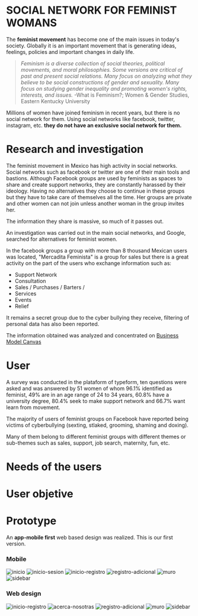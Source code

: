# SOCIAL NETWORK FOR FEMINIST WOMANS

The **feminist movement** has become one of the main issues in today's society. Globally it is an important movement that is generating ideas, feelings, policies and important changes in daily life.

> *Feminism is a diverse collection of social theories, political movements, and moral philosophies. Some versions are critical of past and present social relations. Many focus on analyzing what they believe to be social constructions of gender and sexuality. Many focus on studying gender inequality and promoting women's rights, interests, and issues.*  -What is Feminism?; Women & Gender Studies, Eastern Kentucky University

Millions of women have joined feminism in recent years, but there is no social network for them. Using social networks like facebook, twitter, instagram, etc. **they do not have an exclusive social network for them.**

# Research and investigation

The feminist movement in Mexico has high activity in social networks. Social networks such as facebook or twitter are one of their main tools and bastions. Although Facebook groups are used by feminists as spaces to share and create support networks, they are constantly harassed  by their ideology.
Having no alternatives they choose to continue in these groups but they have to take care of themselves all the time. Her groups are private and other women can not join unless another woman in the group invites her.

The information they share is massive, so much of it passes out.

An investigation was carried out in the main social networks, and Google, searched for alternatives for feminist women.

In the facebook groups a group with more than 8 thousand Mexican users was located, "Mercadita Feminista" is a group for sales but there is a great activity on the part of the users who exchange information such as:
 - Support Network   
 - Consultation    
 - Sales / Purchases / Barters /
 - Services
 - Events    
 - Relief

It remains a secret group due to the cyber bullying they receive, filtering of personal data has also been reported.

The information obtained was analyzed and concentrated on [Business Model Canvas](https://realtimeboard.com/app/board/o9J_kzKLMY8=/)

# User
A survey was conducted in the plataform of typeform, ten questions were asked and was answered by 51 women of whom 96.1% identified as feminist, 49% are in an age range of 24 to 34 years, 60.8% have a university degree, 80.4% seek to make support network and 66.7% want learn from movement.

The majority of users of feminist groups on Facebook have reported being victims of cyberbullying (sexting, stlaked, grooming, shaming and doxing).

Many of them belong to different feminist groups with different themes or sub-themes such as sales, support, job search, maternity, fun, etc.

# Needs of the users



# User objetive


# Prototype
An **app-mobile first** web based design was realized. This is our first version.

### Mobile

![inicio](https://anndygrs.github.io/cdmx-2018-06-bc-core-am-social-network/ux/images/sketch-mobile/Inicio.jpg)
![inicio-sesion](https://anndygrs.github.io/cdmx-2018-06-bc-core-am-social-network/ux/images/sketch-mobile/Inicio-sesion.jpg)
![inicio-registro](https://anndygrs.github.io/cdmx-2018-06-bc-core-am-social-network/ux/images/sketch-mobile/Registro.jpg)
![registro-adicional](https://anndygrs.github.io/cdmx-2018-06-bc-core-am-social-network/ux/images/sketch-mobile/Registro-adicional.jpg)
![muro](https://anndygrs.github.io/cdmx-2018-06-bc-core-am-social-network/ux/images/sketch-mobile/Muro.jpg)
![sidebar](https://anndygrs.github.io/cdmx-2018-06-bc-core-am-social-network/ux/images/sketch-mobile/Sidebar.jpg)

### Web design

![inicio-registro](https://anndygrs.github.io/cdmx-2018-06-bc-core-am-social-network/ux/images/sketch-desktop/Inicio-Registro.jpg)
![acerca-nosotras](https://anndygrs.github.io/cdmx-2018-06-bc-core-am-social-network/ux/images/sketch-desktop/Acerca-de-nosotras.jpg)
![registro-adicional](https://anndygrs.github.io/cdmx-2018-06-bc-core-am-social-network/ux/images/sketch-desktop/Registro-adicional.jpg)
![muro](https://anndygrs.github.io/cdmx-2018-06-bc-core-am-social-network/ux/images/sketch-desktop/Muro.jpg)
![sidebar](https://anndygrs.github.io/cdmx-2018-06-bc-core-am-social-network/ux/images/sketch-desktop/Sidebar.jpg)